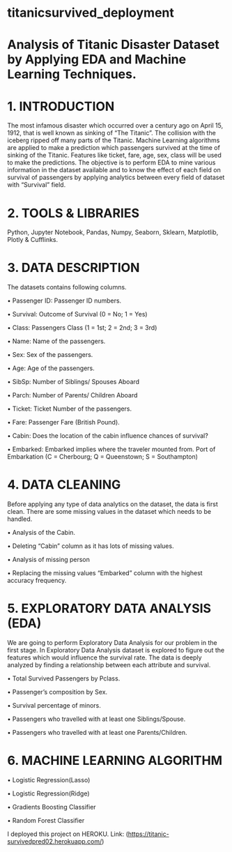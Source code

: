 # titanicsurvived_deployment
# Analysis of Titanic Disaster Dataset by Applying EDA and Machine Learning Techniques.

# 1.	INTRODUCTION

The most infamous disaster which occurred over a century ago on April 15, 1912, that is well known as sinking of “The Titanic”. The collision with the iceberg ripped off many parts of the Titanic. Machine Learning algorithms are applied to make a prediction which passengers survived at the time of sinking of the Titanic. Features like ticket, fare, age, sex, class will be used to make the predictions. The objective is to perform EDA to mine various information in the dataset available and to know the effect of each field on survival of passengers by applying analytics between every field of dataset with “Survival” field.

# 2.	TOOLS & LIBRARIES

Python,  Jupyter Notebook, Pandas, Numpy, Seaborn, Sklearn, Matplotlib, Plotly & Cufflinks.

# 3.	DATA DESCRIPTION

The datasets contains following columns.

•	Passenger ID: Passenger ID numbers.

•	Survival: Outcome of Survival (0 = No; 1 = Yes)

•	Class: Passengers Class (1 = 1st; 2 = 2nd; 3 = 3rd)

•	Name: Name of the passengers.

•	Sex: Sex of the passengers.

•	Age: Age of the passengers.

•	SibSp: Number of Siblings/ Spouses Aboard

•	Parch: Number of Parents/ Children Aboard

•	Ticket: Ticket Number of the passengers.

•	Fare: Passenger Fare (British Pound).

•	Cabin: Does the location of the cabin influence chances of survival?

•	Embarked: Embarked implies where the traveler mounted from.
Port of Embarkation (C = Cherbourg; Q = Queenstown; S = Southampton)

# 4.	DATA CLEANING

Before applying any type of data analytics on the dataset, the data is first clean. There are some missing values in the dataset which needs to be handled. 

•	Analysis of the Cabin.

•	Deleting “Cabin” column as it has lots of missing values.

•	Analysis of missing person

•	Replacing the missing values “Embarked” column with the highest accuracy frequency. 

# 5.	EXPLORATORY DATA ANALYSIS (EDA)

We are going to perform Exploratory Data Analysis for our problem in the first stage. In Exploratory Data Analysis dataset is explored to figure out the features which would influence the survival rate. The data is deeply analyzed by finding a relationship between each attribute and survival.

•	Total Survived Passengers by Pclass.

•	Passenger’s composition by Sex.

•	Survival percentage of minors.

•	Passengers who travelled with at least one Siblings/Spouse.

•	Passengers who travelled with at least one Parents/Children.


# 6.	MACHINE LEARNING ALGORITHM

•	Logistic Regression(Lasso)

•	Logistic Regression(Ridge)

•	Gradients Boosting Classifier

•	Random Forest Classifier

I deployed this project on HEROKU.
Link: (https://titanic-survivedpred02.herokuapp.com/)

